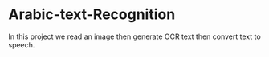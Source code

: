# Arabic-text-Recognition

In this project we read an image then generate OCR text then convert text to speech.
